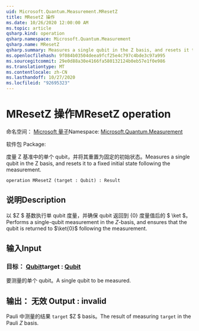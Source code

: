 ```yaml
---
uid: Microsoft.Quantum.Measurement.MResetZ
title: MResetZ 操作
ms.date: 10/26/2020 12:00:00 AM
ms.topic: article
qsharp.kind: operation
qsharp.namespace: Microsoft.Quantum.Measurement
qsharp.name: MResetZ
qsharp.summary: Measures a single qubit in the Z basis, and resets it to a fixed initial state following the measurement.
ms.openlocfilehash: 9f084b03504deea9fcf25e4c797c4bde3c97a995
ms.sourcegitcommit: 29e0d88a30e4166fa580132124b0eb57e1f0e986
ms.translationtype: MT
ms.contentlocale: zh-CN
ms.lasthandoff: 10/27/2020
ms.locfileid: "92695323"
---
```

# <a name="mresetz-operation"></a><span data-ttu-id="bb314-102">MResetZ 操作</span><span class="sxs-lookup"><span data-stu-id="bb314-102">MResetZ operation</span></span>

<span data-ttu-id="bb314-103">命名空间： [Microsoft 量子](xref:Microsoft.Quantum.Measurement)</span><span class="sxs-lookup"><span data-stu-id="bb314-103">Namespace: [Microsoft.Quantum.Measurement](xref:Microsoft.Quantum.Measurement)</span></span>

<span data-ttu-id="bb314-104">软件包 [](https://nuget.org/packages/)</span><span class="sxs-lookup"><span data-stu-id="bb314-104">Package: [](https://nuget.org/packages/)</span></span>


<span data-ttu-id="bb314-105">度量 Z 基准中的单个 qubit，并将其重置为固定的初始状态。</span><span class="sxs-lookup"><span data-stu-id="bb314-105">Measures a single qubit in the Z basis, and resets it to a fixed initial state following the measurement.</span></span>

```qsharp
operation MResetZ (target : Qubit) : Result
```


## <a name="description"></a><span data-ttu-id="bb314-106">说明</span><span class="sxs-lookup"><span data-stu-id="bb314-106">Description</span></span>

<span data-ttu-id="bb314-107">以 $Z $ 基数执行单 qubit 度量，并确保 qubit 返回到 {0} 度量值后的 $ \ket $。</span><span class="sxs-lookup"><span data-stu-id="bb314-107">Performs a single-qubit measurement in the $Z$-basis, and ensures that the qubit is returned to $\ket{0}$ following the measurement.</span></span>

## <a name="input"></a><span data-ttu-id="bb314-108">输入</span><span class="sxs-lookup"><span data-stu-id="bb314-108">Input</span></span>

### <a name="target--qubit"></a><span data-ttu-id="bb314-109">目标： [Qubit](xref:microsoft.quantum.lang-ref.qubit)</span><span class="sxs-lookup"><span data-stu-id="bb314-109">target : [Qubit](xref:microsoft.quantum.lang-ref.qubit)</span></span>

<span data-ttu-id="bb314-110">要测量的单个 qubit。</span><span class="sxs-lookup"><span data-stu-id="bb314-110">A single qubit to be measured.</span></span>



## <a name="output--__invalidresult__"></a><span data-ttu-id="bb314-111">输出： __无效 <Result>__</span><span class="sxs-lookup"><span data-stu-id="bb314-111">Output : __invalid<Result>__</span></span>

<span data-ttu-id="bb314-112">Pauli 中测量的结果 `target` $Z $ basis。</span><span class="sxs-lookup"><span data-stu-id="bb314-112">The result of measuring `target` in the Pauli $Z$ basis.</span></span>